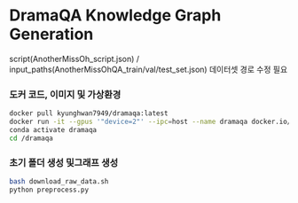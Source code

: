 # DramaQA Knowledge Graph Generation


script(AnotherMissOh_script.json) / input_paths(AnotherMissOhQA_train/val/test_set.json) 데이터셋 경로 수정 필요


### 도커 코드, 이미지 및 가상환경
```bash
docker pull kyunghwan7949/dramaqa:latest
docker run -it --gpus '"device=2"' --ipc=host --name dramaqa docker.io/kyunghwan7949/dramaqa:latest /bin/bash
conda activate dramaqa
cd /dramaqa
```

### 초기 폴더 생성 및그래프 생성  
```bash
bash download_raw_data.sh
python preprocess.py
```
